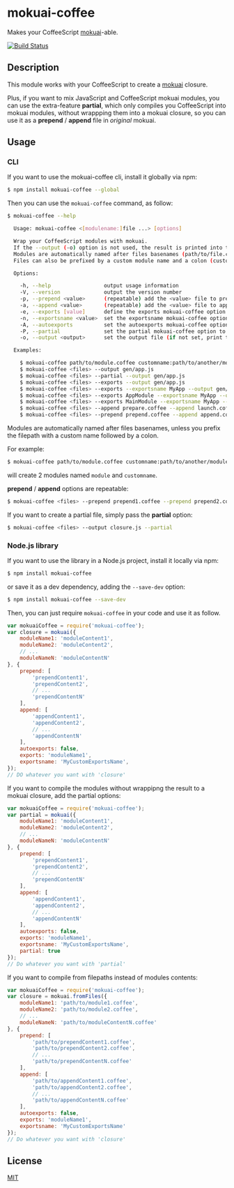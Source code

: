 # mokuai-coffee

Makes your CoffeeScript [mokuai](https://github.com/JimRobs/mokuai)-able.

[![Build Status](https://travis-ci.org/JimRobs/mokuai-coffee.svg)](https://travis-ci.org/JimRobs/mokuai-coffee)

## Description

This module works with your CoffeeScript to create a [mokuai](https://github.com/JimRobs/mokuai) closure.

Plus, if you want to mix JavaScript and CoffeeScript mokuai modules, you can use the extra-feature **partial**, which
only compiles you CoffeeScript into mokuai modules, without wrappping them into a mokuai closure, so you can use it
as a **prepend** / **append** file in *original* mokuai.

## Usage

### CLI

If you want to use the mokuai-coffee cli, install it globally via npm:

```bash
$ npm install mokuai-coffee --global
```

Then you can use the `mokuai-coffee` command, as follow:

```bash
$ mokuai-coffee --help

  Usage: mokuai-coffee <[modulename:]file ...> [options]

  Wrap your CoffeeScript modules with mokuai.
  If the --output (-o) option is not used, the result is printed into the console.
  Modules are automatically named after files basenames (path/to/file.coffee => file).
  Files can also be prefixed by a custom module name and a colon (custom:path/to/file.js => custom).

  Options:

    -h, --help                 output usage information
    -V, --version              output the version number
    -p, --prepend <value>      (repeatable) add the <value> file to prepended files (files that are prepended to modules)
    -a, --append <value>       (repeatable) add the <value> file to appended files (files that are appended to modules)
    -e, --exports [value]      define the exports mokuai-coffee option ([value] is optional and can be either false, true or any module name)
    -n, --exportsname <value>  set the exportsname mokuai-coffee option to <value>
    -A, --autoexports          set the autoexports mokuai-coffee option to true
    -P, --partial              set the partial mokuai-coffee option to true (do not wrap to mokuai closure, i.e. do it manually with original mokuai)
    -o, --output <output>      set the output file (if not set, print the result in the console)

  Examples:

    $ mokuai-coffee path/to/module.coffee customname:path/to/another/module.coffee
    $ mokuai-coffee <files> --output gen/app.js
    $ mokuai-coffee <files> --partial --output gen/app.js
    $ mokuai-coffee <files> --exports --output gen/app.js
    $ mokuai-coffee <files> --exports --exportsname MyApp --output gen/app.js
    $ mokuai-coffee <files> --exports AppModule --exportsname MyApp --output gen/app.js
    $ mokuai-coffee <files> --exports MainModule --exportsname MyApp --output gen/app.js
    $ mokuai-coffee <files> --append prepare.coffee --append launch.coffee --autoexports --output gen/app.js
    $ mokuai-coffee <files> --prepend prepend.coffee --append append.coffee --exports --output gen/app.js
```

Modules are automatically named after files basenames, unless you prefix the filepath with a custom name followed by a
colon.

For example:

```bash
$ mokuai-coffee path/to/module.coffee customname:path/to/another/module.coffee --output closure.js
```

will create 2 modules named `module` and `customname`.

**prepend** / **append** options are repeatable:

```bash
$ mokuai-coffee <files> --prepend prepend1.coffee --prepend prepend2.coffee --append append1.coffee --append append2.coffee
```

If you want to create a partial file, simply pass the **partial** option:

```bash
$ mokuai-coffee <files> --output closure.js --partial
```

### Node.js library

If you want to use the library in a Node.js project, install it locally via npm:

```bash
$ npm install mokuai-coffee
```

or save it as a dev dependency, adding the `--save-dev` option:

```bash
$ npm install mokuai-coffee --save-dev
```

Then, you can just require  `mokuai-coffee` in your code and use it as follow.

```js
var mokuaiCoffee = require('mokuai-coffee');
var closure = mokuai({
    moduleName1: 'moduleContent1',
    moduleName2: 'moduleContent2',
    // ...
    moduleNameN: 'moduleContentN'
}, {
    prepend: [
        'prependContent1',
        'prependContent2',
        // ...
        'prependContentN'
    ],
    append: [
        'appendContent1',
        'appendContent2',
        // ...
        'appendContentN'
    ],
    autoexports: false,
    exports: 'moduleName1',
    exportsname: 'MyCustomExportsName',
});
// DO whatever you want with 'closure'
```

If you want to compile the modules without wrappipng the result to a mokuai closure, add the partial options:

```js
var mokuaiCoffee = require('mokuai-coffee');
var partial = mokuai({
    moduleName1: 'moduleContent1',
    moduleName2: 'moduleContent2',
    // ...
    moduleNameN: 'moduleContentN'
}, {
    prepend: [
        'prependContent1',
        'prependContent2',
        // ...
        'prependContentN'
    ],
    append: [
        'appendContent1',
        'appendContent2',
        // ...
        'appendContentN'
    ],
    autoexports: false,
    exports: 'moduleName1',
    exportsname: 'MyCustomExportsName',
    partial: true
});
// Do whatever you want with 'partial'
```

If you want to compile from filepaths instead of modules contents:

```js
var mokuaiCoffee = require('mokuai-coffee');
var closure = mokuai.fromFiles({
    moduleName1: 'path/to/module1.coffee',
    moduleName2: 'path/to/module2.coffee',
    // ...
    moduleNameN: 'path/to/moduleContentN.coffee'
}, {
    prepend: [
        'path/to/prependContent1.coffee',
        'path/to/prependContent2.coffee',
        // ...
        'path/to/prependContentN.coffee'
    ],
    append: [
        'path/to/appendContent1.coffee',
        'path/to/appendContent2.coffee',
        // ...
        'path/to/appendContentN.coffee'
    ],
    autoexports: false,
    exports: 'moduleName1',
    exportsname: 'MyCustomExportsName'
});
// Do whatever you want with 'closure'
```

## License

[MIT](LICENSE-MIT)
